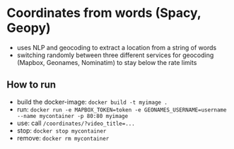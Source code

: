 # Coordinates from words (Spacy, Geopy)
- uses NLP and geocoding to extract a location from a string of words
- switching randomly between three different services for geocoding (Mapbox, Geonames, Nominatim) to stay below the rate limits

## How to run
- build the docker-image: `docker build -t myimage .`
- run: `docker run -e MAPBOX_TOKEN=token -e GEONAMES_USERNAME=username --name mycontainer -p 80:80 myimage`
- use: call `/coordinates/?video_title=...`
- stop: `docker stop mycontainer`
- remove: `docker rm mycontainer`